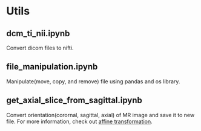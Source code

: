 # Utils
## dcm_ti_nii.ipynb
Convert dicom files to nifti.


## file_manipulation.ipynb
Manipulate(move, copy, and remove) file using pandas and os library.


## get_axial_slice_from_sagittal.ipynb
Convert orientation(corornal, sagittal, axial) of MR image and save it to new file.
For more information, check out [affine transformation](https://nipy.org/nibabel/coordinate_systems.html).

